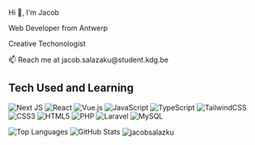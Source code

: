 <p align="left>
  <p align="left">Hi 👋, I'm Jacob</p>
  <p align="left">Web Developer from Antwerp</p>
  <p align="left">Creative Techonologist</p>
</p>
 <p align="left"> 📫 Reach me at jacob.salazaku@student.kdg.be</p>


## Tech Used and Learning
![Next JS](https://img.shields.io/badge/Next-black?style=for-the-badge&logo=next.js&logoColor=white)
![React](https://img.shields.io/badge/react-%2320232a.svg?style=for-the-badge&logo=react&logoColor=%2361DAFB)
![Vue.js](https://img.shields.io/badge/vuejs-%2335495e.svg?style=for-the-badge&logo=vuedotjs&logoColor=%234FC08D)
![JavaScript](https://img.shields.io/badge/javascript-%23323330.svg?style=for-the-badge&logo=javascript&logoColor=%23F7DF1E)
![TypeScript](https://img.shields.io/badge/typescript-%23007ACC.svg?style=for-the-badge&logo=typescript&logoColor=white) 
![TailwindCSS](https://img.shields.io/badge/tailwindcss-%2338B2AC.svg?style=for-the-badge&logo=tailwind-css&logoColor=white)
![CSS3](https://img.shields.io/badge/css3-%231572B6.svg?style=for-the-badge&logo=css3&logoColor=white)
![HTML5](https://img.shields.io/badge/html5-%23E34F26.svg?style=for-the-badge&logo=html5&logoColor=white)
![PHP](https://img.shields.io/badge/php-%23777BB4.svg?style=for-the-badge&logo=php&logoColor=white) 
![Laravel](https://img.shields.io/badge/laravel-%23FF2D20.svg?style=for-the-badge&logo=laravel&logoColor=white) 
![MySQL](https://img.shields.io/badge/mysql-%2300000f.svg?style=for-the-badge&logo=mysql&logoColor=white)


<p align="left">
  <img src="https://github-readme-stats.vercel.app/api/top-langs?username=jacobsalazku&show_icons=true&locale=en&layout=compact" alt="Top Languages" />
  <img src="https://github-readme-stats.vercel.app/api?username=jacobsalazku&show_icons=true&locale=en" alt="GitHub Stats" />
  <img align="center" src="https://github-readme-streak-stats.herokuapp.com/?user=jacobsalazku&" alt="jacobsalazku" />
</p>



